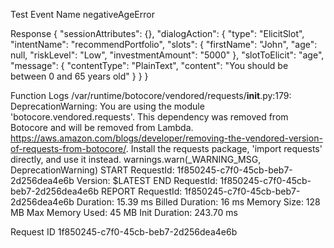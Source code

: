 Test Event Name
negativeAgeError

Response
{
  "sessionAttributes": {},
  "dialogAction": {
    "type": "ElicitSlot",
    "intentName": "recommendPortfolio",
    "slots": {
      "firstName": "John",
      "age": null,
      "riskLevel": "Low",
      "investmentAmount": "5000"
    },
    "slotToElicit": "age",
    "message": {
      "contentType": "PlainText",
      "content": "You should be between 0 and 65 years old"
    }
  }
}

Function Logs
/var/runtime/botocore/vendored/requests/__init__.py:179: DeprecationWarning: You are using the module 'botocore.vendored.requests'.  This dependency was removed from Botocore and will be removed from Lambda. https://aws.amazon.com/blogs/developer/removing-the-vendored-version-of-requests-from-botocore/. Install the requests package, 'import requests' directly, and use it instead.
warnings.warn(_WARNING_MSG, DeprecationWarning)
START RequestId: 1f850245-c7f0-45cb-beb7-2d256dea4e6b Version: $LATEST
END RequestId: 1f850245-c7f0-45cb-beb7-2d256dea4e6b
REPORT RequestId: 1f850245-c7f0-45cb-beb7-2d256dea4e6b	Duration: 15.39 ms	Billed Duration: 16 ms	Memory Size: 128 MB	Max Memory Used: 45 MB	Init Duration: 243.70 ms

Request ID
1f850245-c7f0-45cb-beb7-2d256dea4e6b